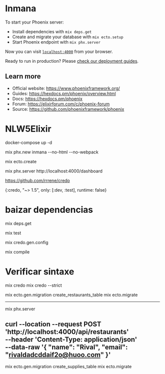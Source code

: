 # Inmana

To start your Phoenix server:

  * Install dependencies with `mix deps.get`
  * Create and migrate your database with `mix ecto.setup`
  * Start Phoenix endpoint with `mix phx.server`

Now you can visit [`localhost:4000`](http://localhost:4000) from your browser.

Ready to run in production? Please [check our deployment guides](https://hexdocs.pm/phoenix/deployment.html).

## Learn more

  * Official website: https://www.phoenixframework.org/
  * Guides: https://hexdocs.pm/phoenix/overview.html
  * Docs: https://hexdocs.pm/phoenix
  * Forum: https://elixirforum.com/c/phoenix-forum
  * Source: https://github.com/phoenixframework/phoenix


# NLW5Elixir

docker-compose up -d

mix phx.new inmana --no-html --no-webpack

mix ecto.create

mix phx.server
http://localhost:4000/dashboard

https://github.com/rrrene/credo

{:credo, "~> 1.5", only: [:dev, :test], runtime: false}
# baizar dependencias
mix deps.get

mix test

mix credo.gen.config

mix compile  

# Verificar sintaxe
mix credo 
mix credo --strict

mix ecto.gen.migration create_restaurants_table
mix ecto.migrate


---------
mix phx.server

curl --location --request POST 'http://localhost:4000/api/restaurants' \
--header 'Content-Type: application/json' \
--data-raw '{
    "name": "Rival",
    "email": "rivaldadcddaif2o@huoo.com"
}'
-----------

mix ecto.gen.migration create_supplies_table
mix ecto.migrate

 